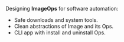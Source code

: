 Designing **ImageOps** for software automation:

- Safe downloads and system tools.
- Clean abstractions of Image and its Ops.
- CLI app with install and uninstall Ops.

